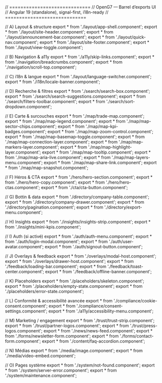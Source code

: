 // =============================
// OpenG7 — Barrel d’exports UI
// Angular 19 (standalone), signal-first, i18n-ready
// =============================

// A) Layout & structure
export * from './layout/app-shell.component';
export * from './layout/site-header.component';
export * from './layout/announcement-bar.component';
export * from './layout/quick-nav.component';
export * from './layout/site-footer.component';
export * from './layout/view-toggle.component';

// B) Navigation & a11y
export * from './a11y/skip-links.component';
export * from './navigation/breadcrumbs.component';
export * from './navigation/scroll-top.component';

// C) i18n & langue
export * from './layout/language-switcher.component';
export * from './i18n/locale-banner.component';

// D) Recherche & filtres
export * from './search/search-box.component';
export * from './search/search-suggestions.component';
export * from './search/filters-toolbar.component';
export * from './search/sort-dropdown.component';

// E) Carte & surcouches
export * from './map/trade-map.component';
export * from './map/map-legend.component';
export * from './map/map-sector-chips.component';
export * from './map/map-kpi-badges.component';
export * from './map/map-zoom-control.component';
export * from './map/map-basemap-toggle.component';
export * from './map/map-connection-layer.component';
export * from './map/map-markers-layer.component';
export * from './map/map-highlight-layer.component';
export * from './map/map-tooltip.component';
export * from './map/map-aria-live.component';
export * from './map/map-layers-menu.component';
export * from './map/map-share-link.component';
export * from './map/map-snapshot.component';

// F) Héros & CTA
export * from './hero/hero-section.component';
export * from './hero/hero-copy.component';
export * from './hero/hero-ctas.component';
export * from './cta/cta-button.component';

// G) Bottin & data
export * from './directory/company-table.component';
export * from './directory/company-drawer.component';
export * from './directory/pagination.component';
export * from './directory/export-menu.component';

// H) Insights
export * from './insights/insights-strip.component';
export * from './insights/mini-kpis.component';

// I) Auth (si activé)
export * from './auth/auth-menu.component';
export * from './auth/login-modal.component';
export * from './auth/user-avatar.component';
export * from './auth/signout-button.component';

// J) Overlays & feedback
export * from './overlays/modal-host.component';
export * from './overlays/drawer-host.component';
export * from './feedback/loading-bar.component';
export * from './feedback/toast-center.component';
export * from './feedback/offline-banner.component';

// K) Placeholders
export * from './placeholders/skeleton.component';
export * from './placeholders/empty-state.component';
export * from './placeholders/error-state.component';

// L) Conformité & accessibilité avancée
export * from './compliance/cookie-consent.component';
export * from './compliance/consent-settings.component';
export * from './a11y/accessibility-menu.component';

// M) Marketing / engagement
export * from './trust/trust-strip.component';
export * from './trust/partner-logos.component';
export * from './trust/press-logos.component';
export * from './news/news-feed.component';
export * from './forms/newsletter-form.component';
export * from './forms/contact-form.component';
export * from './content/faq-accordion.component';

// N) Médias
export * from './media/image.component';
export * from './media/video-embed.component';

// O) Pages système
export * from './system/not-found.component';
export * from './system/server-error.component';
export * from './system/maintenance.component';
